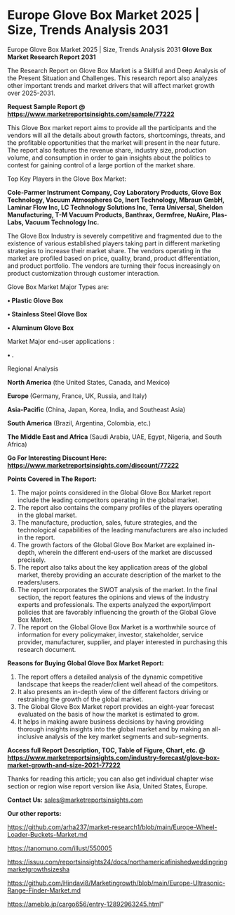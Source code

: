 # Europe Glove Box Market 2025 | Size, Trends Analysis 2031
Europe Glove Box Market 2025 | Size, Trends Analysis 2031
<strong>Glove Box Market Research Report 2031</strong>

The Research Report on Glove Box Market is a Skillful and Deep Analysis of the Present Situation and Challenges. This research report also analyzes other important trends and market drivers that will affect market growth over 2025-2031.

<strong>Request Sample Report @ <a href=https://www.marketreportsinsights.com/sample/77222>https://www.marketreportsinsights.com/sample/77222</a></strong>

This Glove Box market report aims to provide all the participants and the vendors will all the details about growth factors, shortcomings, threats, and the profitable opportunities that the market will present in the near future. The report also features the revenue share, industry size, production volume, and consumption in order to gain insights about the politics to contest for gaining control of a large portion of the market share.

Top Key Players in the Glove Box Market:

<strong>Cole-Parmer Instrument Company, Coy Laboratory Products, Glove Box Technology, Vacuum Atmospheres Co, Inert Technology, Mbraun GmbH, Laminar Flow Inc, LC Technology Solutions Inc, Terra Universal, Sheldon Manufacturing, T-M Vacuum Products, Banthrax, Germfree, NuAire, Plas-Labs, Vacuum Technology Inc.</strong>

The Glove Box Industry is severely competitive and fragmented due to the existence of various established players taking part in different marketing strategies to increase their market share. The vendors operating in the market are profiled based on price, quality, brand, product differentiation, and product portfolio. The vendors are turning their focus increasingly on product customization through customer interaction.

Glove Box Market Major Types are:

<strong>• Plastic Glove Box

• Stainless Steel Glove Box

• Aluminum Glove Box</strong>

Market Major end-user applications :

<strong>• .</strong>

Regional Analysis

</u><strong><b>North America</b></strong> (the United States, Canada, and Mexico)

<strong><b>Europe </b></strong>(Germany, France, UK, Russia, and Italy)

<strong><b>Asia-Pacific</b></strong> (China, Japan, Korea, India, and Southeast Asia)

<strong><b>South America</b></strong> (Brazil, Argentina, Colombia, etc.)

<strong><b>The Middle East and Africa</b></strong> (Saudi Arabia, UAE, Egypt, Nigeria, and South Africa)

<strong>Go For Interesting Discount Here: <a href=https://www.marketreportsinsights.com/discount/77222>https://www.marketreportsinsights.com/discount/77222</a></strong>

<strong>Points Covered in The Report:</strong>
<ol>
  <li>The major points considered in the Global Glove Box Market report include the leading competitors operating in the global market.</li>
  <li>The report also contains the company profiles of the players operating in the global market.</li>
  <li>The manufacture, production, sales, future strategies, and the technological capabilities of the leading manufacturers are also included in the report.</li>
  <li>The growth factors of the Global Glove Box Market are explained in-depth, wherein the different end-users of the market are discussed precisely.</li>
  <li>The report also talks about the key application areas of the global market, thereby providing an accurate description of the market to the readers/users.</li>
  <li>The report incorporates the SWOT analysis of the market. In the final section, the report features the opinions and views of the industry experts and professionals. The experts analyzed the export/import policies that are favorably influencing the growth of the Global Glove Box Market.</li>
  <li>The report on the Global Glove Box Market is a worthwhile source of information for every policymaker, investor, stakeholder, service provider, manufacturer, supplier, and player interested in purchasing this research document.</li>
</ol>
<strong>Reasons for Buying Global Glove Box Market Report:</strong>

<ol>
  <li>The report offers a detailed analysis of the dynamic competitive landscape that keeps the reader/client well ahead of the competitors.</li>
  <li>It also presents an in-depth view of the different factors driving or restraining the growth of the global market.</li>
  <li>The Global Glove Box Market report provides an eight-year forecast evaluated on the basis of how the market is estimated to grow.</li>
  <li>It helps in making aware business decisions by having providing thorough insights insights into the global market and by making an all-inclusive analysis of the key market segments and sub-segments.</li>
</ol>
<strong>Access full Report Description, TOC, Table of Figure, Chart, etc. @ <a href=https://www.marketreportsinsights.com/industry-forecast/glove-box-market-growth-and-size-2021-77222>https://www.marketreportsinsights.com/industry-forecast/glove-box-market-growth-and-size-2021-77222</a></strong>


Thanks for reading this article; you can also get individual chapter wise section or region wise report version like Asia, United States, Europe.

<strong>Contact Us:</strong>
sales@marketreportsinsights.com

<strong>Our other reports:</strong>

<a href=https://github.com/arha237/market-research1/blob/main/Europe-Wheel-Loader-Buckets-Market.md>https://github.com/arha237/market-research1/blob/main/Europe-Wheel-Loader-Buckets-Market.md</a>

<a href=https://tanomuno.com/illust/550005>https://tanomuno.com/illust/550005</a>

<a href=https://issuu.com/reportsinsights24/docs/northamericafinishedweddingringmarketgrowthsizesha>https://issuu.com/reportsinsights24/docs/northamericafinishedweddingringmarketgrowthsizesha</a>

<a href=https://github.com/Hindavi8/Marketingrowth/blob/main/Europe-Ultrasonic-Range-Finder-Market.md>https://github.com/Hindavi8/Marketingrowth/blob/main/Europe-Ultrasonic-Range-Finder-Market.md</a>

<a href=https://ameblo.jp/cargo656/entry-12892963245.html>https://ameblo.jp/cargo656/entry-12892963245.html</a>"
